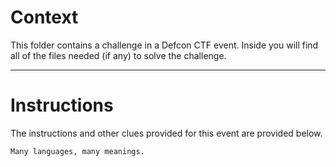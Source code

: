 # Context

This folder contains a challenge in a Defcon CTF event. Inside you will find all of the files needed (if any) to solve the challenge. 

---

# Instructions

The instructions and other clues provided for this event are provided below.

```
Many languages, many meanings.
```